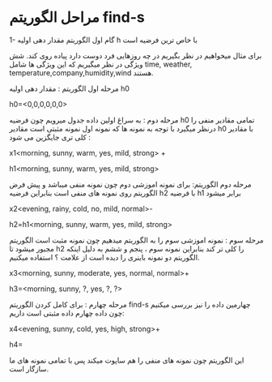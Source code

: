# مراحل الگوریتم find-s
1- گام اول الگوریتم مقدار دهی اولیه h با خاص ترین فرضیه است

 
برای مثال میخواهیم در نظر بگیریم در چه روزهایی فرد دوست دارد پیاده روی کند. شش ویژگی در نظر میگیریم که این ویژگی ها شامل time, weather, temperature,company,humidity,wind هستند.


مرحله اول الگوریتم : مقدار دهی اولیه h0

h0=<0,0,0,0,0,0>

مرحله دوم : به سراغ اولین داده جدول میرویم چون فرضیه h0 تمامی مقادیر منفی را درنظر میگیرد با توجه به نمونه ها که نمونه اول نمونه مثبتی است مقادیر h0 با مقادیر کلی تری جایگزین می شود :

x1<morning, sunny, warm, yes, mild, strong> + 

h1<morning, sunny, warm, yes, mild, strong>

مرحله دوم الگوریتم: برای نمونه اموزشی دوم چون نمونه منفی میباشد و پیش فرض الگوریتم روی نمونه های منفی است بنابراین فرضیه h2 با فرضیه h1 برابر میشود

x2<evening, rainy, cold, no, mild, normal>-

h2=h1<morning, sunny, warm, yes, mild, strong>

مرحله سوم : نمونه اموزشی سوم را به الگوریتم میدهیم چون نمونه مثبت است الگوریتم مجبور میشود تا h2 را کلی تر کند بنابراین نمونه سوم ، پنجم و ششم به دلیل اینکه الگوریتم دو نمونه باینری را دیده است از علامت ؟ استفاده میکنیم.

x3<morning, sunny, moderate, yes, normal, normal>+

h3=<morning, sunny, ?, yes, ?, ?>

مرحله چهارم : برای کامل کردن الگوریتم find-s چهارمین داده را نیز بررسی میکنیم چون داده چهارم داده مثبتی است داریم:

x4<evening, sunny, cold, yes, high, strong>+    

h4=<?, sunny, ?, yes, ?, ?>

این الگوریتم چون نمونه های منفی را هم ساپوت میکند پس با تمامی نمونه های ما سازگار است.
